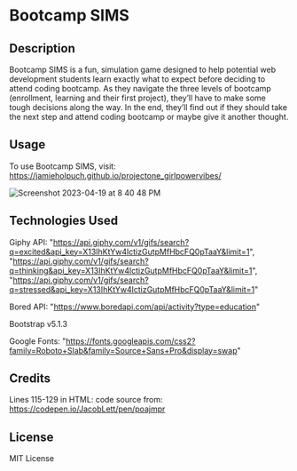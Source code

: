 # Bootcamp SIMS

## Description
Bootcamp SIMS is a fun, simulation game designed to help potential web development students learn exactly what to expect before deciding to attend coding bootcamp. As they navigate the three levels of bootcamp (enrollment, learning and their first project), they’ll have to make some tough decisions along the way. In the end, they’ll find out if they should take the next step and attend coding bootcamp or maybe give it another thought. 

## Usage
To use Bootcamp SIMS, visit: https://jamieholpuch.github.io/projectone_girlpowervibes/

![Screenshot 2023-04-19 at 8 40 48 PM](https://user-images.githubusercontent.com/126021339/233229596-a15014ac-2e27-4405-883b-f388813a5fa7.png)

## Technologies Used
Giphy API: "https://api.giphy.com/v1/gifs/search?q=excited&api_key=X13IhKtYw4lctizGutpMfHbcFQ0pTaaY&limit=1", "https://api.giphy.com/v1/gifs/search?q=thinking&api_key=X13IhKtYw4lctizGutpMfHbcFQ0pTaaY&limit=1", "https://api.giphy.com/v1/gifs/search?q=stressed&api_key=X13IhKtYw4lctizGutpMfHbcFQ0pTaaY&limit=1"

Bored API: "https://www.boredapi.com/api/activity?type=education"

Bootstrap v5.1.3

Google Fonts: "https://fonts.googleapis.com/css2?family=Roboto+Slab&family=Source+Sans+Pro&display=swap"

## Credits
Lines 115-129 in HTML: code source from: https://codepen.io/JacobLett/pen/poajmpr

## License
MIT License